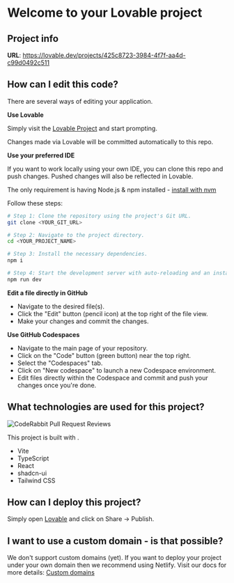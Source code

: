 # Welcome to your Lovable project

## Project info

**URL**: https://lovable.dev/projects/425c8723-3984-4f7f-aa4d-c99d0492c511

## How can I edit this code?

There are several ways of editing your application.

**Use Lovable**

Simply visit the [Lovable Project](https://lovable.dev/projects/425c8723-3984-4f7f-aa4d-c99d0492c511) and start prompting.

Changes made via Lovable will be committed automatically to this repo.

**Use your preferred IDE**

If you want to work locally using your own IDE, you can clone this repo and push changes. Pushed changes will also be reflected in Lovable.

The only requirement is having Node.js & npm installed - [install with nvm](https://github.com/nvm-sh/nvm#installing-and-updating)

Follow these steps:

```sh
# Step 1: Clone the repository using the project's Git URL.
git clone <YOUR_GIT_URL>

# Step 2: Navigate to the project directory.
cd <YOUR_PROJECT_NAME>

# Step 3: Install the necessary dependencies.
npm i

# Step 4: Start the development server with auto-reloading and an instant preview.
npm run dev
```

**Edit a file directly in GitHub**

- Navigate to the desired file(s).
- Click the "Edit" button (pencil icon) at the top right of the file view.
- Make your changes and commit the changes.

**Use GitHub Codespaces**

- Navigate to the main page of your repository.
- Click on the "Code" button (green button) near the top right.
- Select the "Codespaces" tab.
- Click on "New codespace" to launch a new Codespace environment.
- Edit files directly within the Codespace and commit and push your changes once you're done.

## What technologies are used for this project?

![CodeRabbit Pull Request Reviews](https://img.shields.io/coderabbit/prs/github/spotty118/masterful-cognitive-processor-main?utm_source=oss&utm_medium=github&utm_campaign=spotty118%2Fmasterful-cognitive-processor-main&labelColor=171717&color=FF570A&link=https%3A%2F%2Fcoderabbit.ai&label=CodeRabbit+Reviews)

This project is built with .

- Vite
- TypeScript
- React
- shadcn-ui
- Tailwind CSS

## How can I deploy this project?

Simply open [Lovable](https://lovable.dev/projects/425c8723-3984-4f7f-aa4d-c99d0492c511) and click on Share -> Publish.

## I want to use a custom domain - is that possible?

We don't support custom domains (yet). If you want to deploy your project under your own domain then we recommend using Netlify. Visit our docs for more details: [Custom domains](https://docs.lovable.dev/tips-tricks/custom-domain/)

